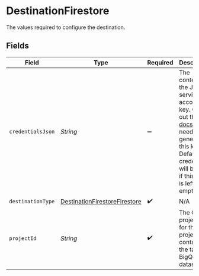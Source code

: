 # DestinationFirestore

The values required to configure the destination.


## Fields

| Field                                                                                                                                                                                                                                          | Type                                                                                                                                                                                                                                           | Required                                                                                                                                                                                                                                       | Description                                                                                                                                                                                                                                    |
| ---------------------------------------------------------------------------------------------------------------------------------------------------------------------------------------------------------------------------------------------- | ---------------------------------------------------------------------------------------------------------------------------------------------------------------------------------------------------------------------------------------------- | ---------------------------------------------------------------------------------------------------------------------------------------------------------------------------------------------------------------------------------------------- | ---------------------------------------------------------------------------------------------------------------------------------------------------------------------------------------------------------------------------------------------- |
| `credentialsJson`                                                                                                                                                                                                                              | *String*                                                                                                                                                                                                                                       | :heavy_minus_sign:                                                                                                                                                                                                                             | The contents of the JSON service account key. Check out the <a href="https://docs.airbyte.io/integrations/destinations/firestore">docs</a> if you need help generating this key. Default credentials will be used if this field is left empty. |
| `destinationType`                                                                                                                                                                                                                              | [DestinationFirestoreFirestore](../../models/shared/DestinationFirestoreFirestore.md)                                                                                                                                                          | :heavy_check_mark:                                                                                                                                                                                                                             | N/A                                                                                                                                                                                                                                            |
| `projectId`                                                                                                                                                                                                                                    | *String*                                                                                                                                                                                                                                       | :heavy_check_mark:                                                                                                                                                                                                                             | The GCP project ID for the project containing the target BigQuery dataset.                                                                                                                                                                     |